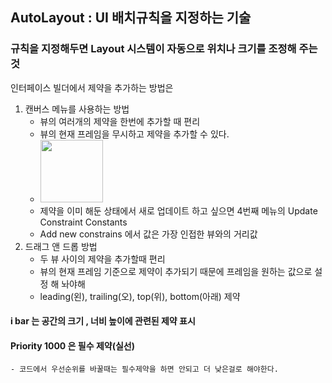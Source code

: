 ## AutoLayout : UI 배치규칙을 지정하는 기술

### 규칙을 지정해두면 Layout 시스템이 자동으로 위치나 크기를 조정해 주는 것

인터페이스 빌더에서 제약을 추가하는 방법은

1. 캔버스 메뉴를 사용하는 방법
   - 뷰의 여러개의 제약을 한번에 추가할 때 편리
   - 뷰의 현재 프레임을 무시하고 제약을 추가할 수 있다.
   - <img src = "../images/canvasmenu.png" width="100px">
   - 제약을 이미 해둔 상태에서 새로 업데이트 하고 싶으면 4번째 메뉴의 Update Constraint Constants
   - Add new constrains 에서 값은 가장 인접한 뷰와의 거리값
2. 드래그 앤 드롭 방법
   - 두 뷰 사이의 제약을 추가할때 편리
   - 뷰의 현재 프레임 기준으로 제약이 추가되기 때문에 프레임을 원하는 값으로 설정 해 놔야해
   - leading(왼), trailing(오), top(위), bottom(아래) 제약

#### i bar 는 공간의 크기 , 너비 높이에 관련된 제약 표시

#### Priority 1000 은 필수 제약(실선)

    - 코드에서 우선순위를 바꿀때는 필수제약을 하면 안되고 더 낮은걸로 해야한다.
